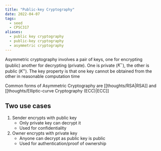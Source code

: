 ```yaml
---
title: "Public-key Cryptography"
date: 2022-04-07
tags:
  - seed
  - CPSC317
aliases:
  - public key cryptography
  - public-key cryptography
  - asymmetric cryptography
---
```


Asymmetric cryptography involves a pair of keys, one for encrypting (public) another for decrypting (private). One is private ($K^-$), the other is public ($K^+$). The key property is that one key cannot be obtained from the other in reasonable computation time

Common forms of Asymmetric Cryptography are [[thoughts/RSA|RSA]] and [[thoughts/Elliptic-curve Cryptography (ECC)|ECC]]

## Two use cases

1. Sender encrypts with public key
   - Only private key can decrypt it
   - Used for confidentiality
2. Owner encrypts with private key
   - Anyone can decrypt as public key is public
   - Used for authentication/proof of ownership
